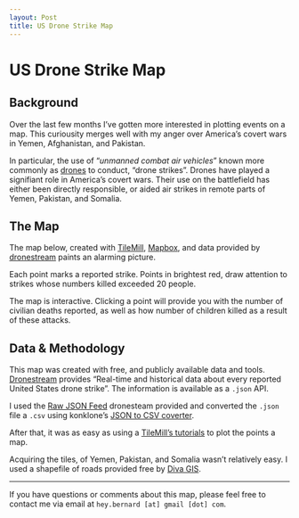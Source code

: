 ```yaml
---
layout: Post
title: US Drone Strike Map
---
```


# US Drone Strike Map


## Background

Over the last few months I’ve gotten more interested in plotting events on a map. This curiousity merges well with my anger over America’s covert wars in Yemen, Afghanistan, and Pakistan.

In particular, the use of “_unmanned combat air vehicles_” known more commonly as [drones](https://en.wikipedia.org/wiki/Combat_drone) to conduct, “drone strikes”. Drones have played a signifiant role in America’s covert wars. Their use on the battlefield has either been directly responsible, or aided air strikes in remote parts of Yemen, Pakistan, and Somalia.

## The Map

The map below, created with [TileMill](tilemill.com), [Mapbox](mapbox.com), and data provided by [dronestream](dronestre.am) paints an alarming picture.

Each point marks a reported strike. Points in brightest red, draw attention to strikes whose numbers killed exceeded 20 people.

The map is interactive. Clicking a point will provide you with the number of civilian deaths reported, as well as how number of children killed as a result of these attacks.

## Data & Methodology

This map was created with free, and publicly available data and tools. [Dronestream](dronestre.am) provides “Real-time and historical data about every reported United States drone strike”. The information is available as a `.json` API.

I used the [Raw JSON Feed](http://api.dronestre.am/data) dronesteam provided and converted the `.json` file a `.csv` using konklone’s [JSON to CSV coverter](http://konklone.io/json/).

After that, it was as easy as using a [TileMill’s tutorials](https://www.mapbox.com/tilemill/docs/crashcourse/point-data/) to plot the points a map.

Acquiring the tiles, of Yemen, Pakistan, and Somalia wasn’t relatively easy. I used a shapefile of roads provided free by [Diva GIS](http://www.diva-gis.org/Data).

* * *

If you have questions or comments about this map, please feel free to contact me via email at `hey.bernard [at] gmail [dot] com`.
